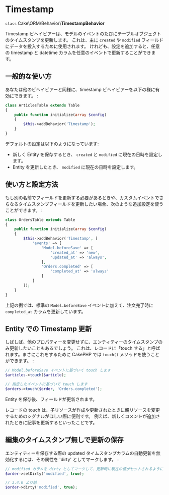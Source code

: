 # Timestamp

`class` Cake\\ORM\\Behavior\\**TimestampBehavior**

Timestamp ビヘイビアーは、モデルのイベントのたびにテーブルオブジェクトのタイムスタンプを更新します。
これは、主に `created` や `modified` フィールドにデータを投入するために使用されます。
けれども、設定を追加すると、任意の timestamp と datetime カラムを任意のイベントで更新することができます。

## 一般的な使い方

あなたは他のビヘイビアーと同様に、timestamp ビヘイビアーを以下の様に有効にできます。 :

``` php
class ArticlesTable extends Table
{
    public function initialize(array $config)
    {
        $this->addBehavior('Timestamp');
    }
}
```

デフォルトの設定は以下のようになっています:

- 新しく Entity を保存するとき、 `created` と `modified` に現在の日時を設定します。
- Entity を更新したとき、 `modified` に現在の日時を設定します。

## 使い方と設定方法

もし別の名前でフィールドを更新する必要があるときや、カスタムイベントでさらなるタイムスタンプフィールドを更新したい場合、次のような追加設定を使うことができます。 :

``` php
class OrdersTable extends Table
{
    public function initialize(array $config)
    {
        $this->addBehavior('Timestamp', [
            'events' => [
                'Model.beforeSave' => [
                    'created_at' => 'new',
                    'updated_at' => 'always',
                ],
                'Orders.completed' => [
                    'completed_at' => 'always'
                ]
            ]
        ]);
    }
}
```

上記の例では、標準の `Model.beforeSave` イベントに加えて、注文完了時に `completed_at` カラムを更新しています。

## Entity での Timestamp 更新

しばしば、他のプロパティーを変更せずに、エンティティーのタイムスタンプのみ更新したいこともあるでしょう。
これは、レコードに「touch する」と呼ばれます。まさにこれをするために CakePHP では `touch()` メソッドを使うことができます。 :

``` php
// Model.beforeSave イベントに基づいて touch します
$articles->touch($article);

// 指定したイベントに基づいて touch します
$orders->touch($order, 'Orders.completed');
```

Entity を保存後、フィールドが更新されます。

レコードの touch は、子リソースが作成や更新されたときに親リソースを変更するためのシグナルがほしい際に便利です。
例えば、新しくコメントが追加されたときに記事を更新するといったことです。

## 編集のタイムスタンプ無しで更新の保存

エンティティーを保存する際の updated タイムスタンプカラムの自動更新を無効化するには、その属性を 'dirty' としてマークします。 :

``` php
// modified カラムを dirty としてマークして、更新時に現在の値がセットされるようにします。
$order->setDirty('modified', true);

// 3.4.0 より前
$order->dirty('modified', true);
```
